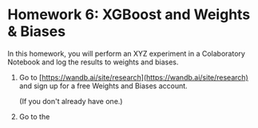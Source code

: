 # Homework 6: XGBoost and Weights & Biases

In this homework, you will perform an XYZ experiment in a 
Colaboratory Notebook and log the results to weights and biases.

1. Go to [https://wandb.ai/site/research](https://wandb.ai/site/research) 
   and sign up for a free Weights and Biases account.

   (If you don't already have one.)

2. Go to the 